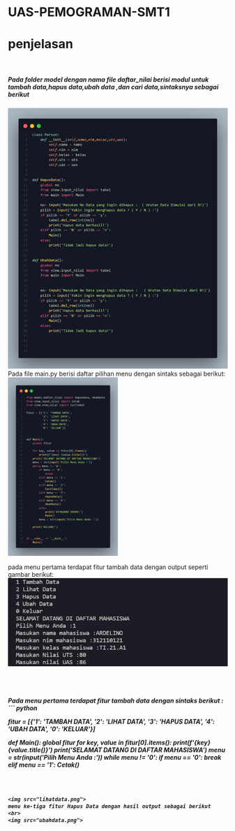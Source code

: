 # UAS-PEMOGRAMAN-SMT1

# penjelasan
<br>
<h5>Pada folder model dengan nama file daftar_nilai berisi modul untuk tambah data,hapus data,ubah data ,dan cari data,sintaksnya sebagai berikut </h5>
<img src="daftar.png">
<br>
Pada file main.py berisi daftar pilihan menu dengan sintaks sebagai berikut:
<br>
<img style="width:50%" src="menu.png">

pada menu pertama terdapat fitur tambah data dengan output seperti gambar berikut:
<br>
<img src="tambahdata.png">

<br>
<br>
<h5> Pada menu pertama terdapat fitur tambah data dengan sintaks berikut :
          <br>
``` python

fitur = [{'1': 'TAMBAH DATA',
          '2': 'LIHAT DATA',
          '3': 'HAPUS DATA',
          '4': 'UBAH DATA',
          '0': 'KELUAR'}]


def Main():
    global fitur
    for key, value in fitur[0].items():
        print(f'{key} {value.title()}')
    print('SELAMAT DATANG DI DAFTAR MAHASISWA')
    menu = str(input('Pilih Menu Anda :'))
    while menu != '0':
        if menu == '0':
            break
        elif menu == '1':
            Cetak()
   
   ```
    
            

<img src="lihatdata.png">
menu ke-tiga fitur Hapus Data dengan hasil output sebagai berikut
<br>
<img src="ubahdata.png">
